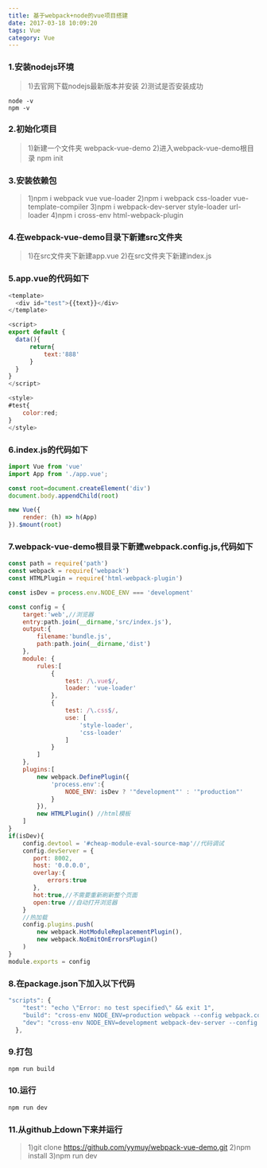 ```yaml
---
title: 基于webpack+node的vue项目搭建
date: 2017-03-18 10:09:20
tags: Vue
category: Vue
---
```

### 1.安装nodejs环境
> 1)去官网下载nodejs最新版本并安装
  2)测试是否安装成功  
```node
node -v
npm -v
```
### 2.初始化项目
> 1)新建一个文件夹 webpack-vue-demo
  2)进入webpack-vue-demo根目录 npm init

### 3.安装依赖包
> 1)npm i webpack vue vue-loader
  2)npm i webpack css-loader vue-template-compiler
  3)npm i webpack-dev-server style-loader url-loader
  4)npm i cross-env html-webpack-plugin

### 4.在webpack-vue-demo目录下新建src文件夹
> 1)在src文件夹下新建app.vue
  2)在src文件夹下新建index.js  

### 5.app.vue的代码如下
```js
<template>
  <div id="test">{{text}}</div>
</template>

<script>
export default {
  data(){
      return{
          text:'888'
      }
  }
}
</script>

<style>
#test{
    color:red;
}
</style>
```
### 6.index.js的代码如下
```js
import Vue from 'vue'
import App from './app.vue';

const root=document.createElement('div')
document.body.appendChild(root)

new Vue({
    render: (h) => h(App)
}).$mount(root)
```
### 7.webpack-vue-demo根目录下新建webpack.config.js,代码如下
```js
const path = require('path')
const webpack = require('webpack')
const HTMLPlugin = require('html-webpack-plugin')

const isDev = process.env.NODE_ENV === 'development'

const config = {
    target:'web',//浏览器
    entry:path.join(__dirname,'src/index.js'),
    output:{
        filename:'bundle.js',
        path:path.join(__dirname,'dist')
    },
    module: {
        rules:[
            {
                test: /\.vue$/,
                loader: 'vue-loader'
            },
            {
                test: /\.css$/,
                use: [
                    'style-loader',
                    'css-loader'
                ]
            }
        ]
    },
    plugins:[
        new webpack.DefinePlugin({
            'process.env':{
                NODE_ENV: isDev ? '"development"' : '"production"'
            }
        }),
        new HTMLPlugin() //html模板
    ]
}
if(isDev){
    config.devtool = '#cheap-module-eval-source-map'//代码调试
    config.devServer = {
       port: 8002,
       host: '0.0.0.0',
       overlay:{
           errors:true
       },
       hot:true,//不需要重新刷新整个页面
       open:true //自动打开浏览器 
    }
    //热加载
    config.plugins.push(
        new webpack.HotModuleReplacementPlugin(),
        new webpack.NoEmitOnErrorsPlugin()
    )
}
module.exports = config
```
### 8.在package.json下加入以下代码
```js
"scripts": {
    "test": "echo \"Error: no test specified\" && exit 1",
    "build": "cross-env NODE_ENV=production webpack --config webpack.config.js",
    "dev": "cross-env NODE_ENV=development webpack-dev-server --config webpack.config.js"
  },
```
### 9.打包
```js
npm run build
```
### 10.运行
```js
npm run dev
```

### 11.从github上down下来并运行
> 1)git clone https://github.com/yymuy/webpack-vue-demo.git
  2)npm install
  3)npm run dev